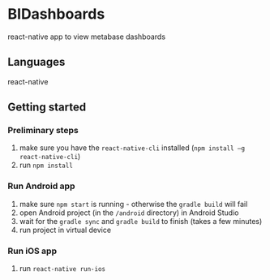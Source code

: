 # BIDashboards

react-native app to view metabase dashboards

## Languages

react-native

## Getting started

### Preliminary steps

1. make sure you have the `react-native-cli` installed (`npm install –g react-native-cli`)
1. run `npm install`

### Run Android app

1. make sure `npm start` is running - otherwise the `gradle build` will fail
1. open Android project (in the `/android` directory) in Android Studio
1. wait for the `gradle sync` and `gradle build` to finish (takes a few minutes)
1. run project in virtual device

### Run iOS app

1. run `react-native run-ios`
